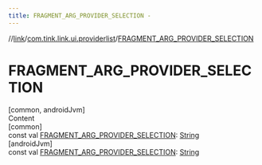 ```yaml
---
title: FRAGMENT_ARG_PROVIDER_SELECTION -
---
```

//[link](../index.md)/[com.tink.link.ui.providerlist](index.md)/[FRAGMENT_ARG_PROVIDER_SELECTION](-f-r-a-g-m-e-n-t_-a-r-g_-p-r-o-v-i-d-e-r_-s-e-l-e-c-t-i-o-n.md)



# FRAGMENT_ARG_PROVIDER_SELECTION  
[common, androidJvm]  
Content  
[common]  
const val [FRAGMENT_ARG_PROVIDER_SELECTION](-f-r-a-g-m-e-n-t_-a-r-g_-p-r-o-v-i-d-e-r_-s-e-l-e-c-t-i-o-n.md): [String](https://kotlinlang.org/api/latest/jvm/stdlib/kotlin/-string/index.html)  
[androidJvm]  
const val [FRAGMENT_ARG_PROVIDER_SELECTION](index.md#%5Bcom.tink.link.ui.providerlist%2F%2FFRAGMENT_ARG_PROVIDER_SELECTION%2F%23%2FPointingToDeclaration%2F%5D%2FProperties%2F-586840090): [String](https://kotlinlang.org/api/latest/jvm/stdlib/kotlin/-string/index.html)  



